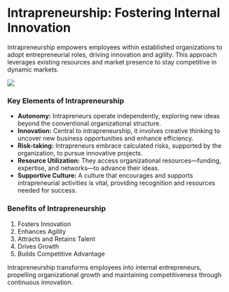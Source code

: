 # Intrapreneurship: Fostering Internal Innovation

Intrapreneurship empowers employees within established organizations to adopt entrepreneurial roles, driving innovation and agility. This approach leverages existing resources and market presence to stay competitive in dynamic markets.

![](https://encrypted-tbn0.gstatic.com/images?q=tbn:ANd9GcQ21Uvzp_wIiEPCiZaOaWVjp-vqCcUS75viUQJkdfYncuAoMDCqiwKVxZGKHrnvsfpfMFU&usqp=CAU)


### Key Elements of Intrapreneurship

- **Autonomy:** Intrapreneurs operate independently, exploring new ideas beyond the conventional organizational structure.
- **Innovation:** Central to intrapreneurship, it involves creative thinking to uncover new business opportunities and enhance efficiency.
- **Risk-taking:** Intrapreneurs embrace calculated risks, supported by the organization, to pursue innovative projects.
- **Resource Utilization:** They access organizational resources—funding, expertise, and networks—to advance their ideas.
- **Supportive Culture:** A culture that encourages and supports intrapreneurial activities is vital, providing recognition and resources needed for success.

### Benefits of Intrapreneurship

1. Fosters Innovation
2. Enhances Agility
3. Attracts and Retains Talent
4. Drives Growth
5. Builds Competitive Advantage

Intrapreneurship transforms employees into internal entrepreneurs, propelling organizational growth and maintaining competitiveness through continuous innovation.
